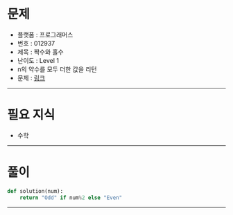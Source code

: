 # 문제
- 플랫폼 : 프로그래머스
- 번호 : 012937
- 제목 : 짝수와 홀수
- 난이도 : Level 1
- n의 약수를 모두 더한 값을 리턴
- 문제 : <a href="https://school.programmers.co.kr/learn/courses/30/lessons/12937" target="_blank">링크</a>

---

# 필요 지식
- 수학

---

# 풀이
```python
def solution(num):
    return "Odd" if num%2 else "Even"
```

---
